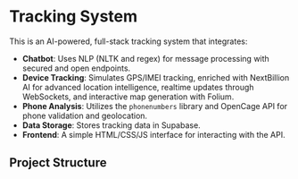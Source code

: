 # Tracking System

This is an AI-powered, full-stack tracking system that integrates:

- **Chatbot**: Uses NLP (NLTK and regex) for message processing with secured and open endpoints.
- **Device Tracking**: Simulates GPS/IMEI tracking, enriched with NextBillion AI for advanced location intelligence, realtime updates through WebSockets, and interactive map generation with Folium.
- **Phone Analysis**: Utilizes the `phonenumbers` library and OpenCage API for phone validation and geolocation.
- **Data Storage**: Stores tracking data in Supabase.
- **Frontend**: A simple HTML/CSS/JS interface for interacting with the API.

## Project Structure

